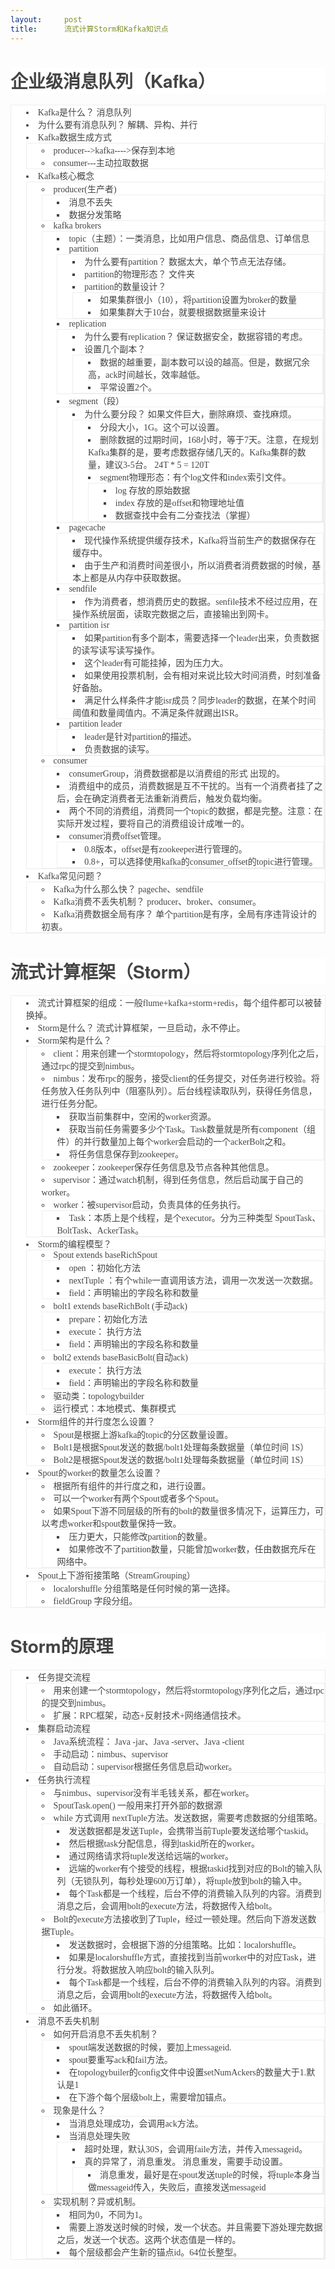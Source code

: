 ```yaml
---
layout:     post
title:      流式计算Storm和Kafka知识点
---
```

<div id="article_content" class="article_content clearfix csdn-tracking-statistics" data-pid="blog" data-mod="popu_307" data-dsm="post">
								            <link rel="stylesheet" href="https://csdnimg.cn/release/phoenix/template/css/ck_htmledit_views-f76675cdea.css">
						<div class="htmledit_views" id="content_views">
                <h1 style="font-family:'PingFang SC', 'Microsoft YaHei', 'Helvetica Neue', Helvetica, Arial, sans-serif;color:rgb(68,68,68);background-color:rgb(255,255,255);">企业级消息队列（Kafka）</h1><ul style="border:1px solid rgb(238,238,238);list-style-position:inside;color:rgb(68,68,68);font-family:'PingFang SC', 'Microsoft YaHei', 'Droid Serif', Georgia, 'Times New Roman', STHeiti, serif;font-size:14px;background-color:rgb(255,255,255);"><li>Kafka是什么？ 消息队列</li><li>为什么要有消息队列？ 解耦、异构、并行</li><li>Kafka数据生成方式<ul style="border:1px solid rgb(238,238,238);list-style-position:inside;"><li>producer--&gt;kafka----&gt;保存到本地</li><li>consumer---主动拉取数据</li></ul></li><li>Kafka核心概念<ul style="border:1px solid rgb(238,238,238);list-style-position:inside;"><li>producer(生产者)<ul style="border:1px solid rgb(238,238,238);list-style-position:inside;"><li>消息不丢失</li><li>数据分发策略</li></ul></li><li>kafka brokers<ul style="border:1px solid rgb(238,238,238);list-style-position:inside;"><li>topic（主题）：一类消息，比如用户信息、商品信息、订单信息</li><li>partition<ul style="border:1px solid rgb(238,238,238);list-style-position:inside;"><li>为什么要有partition？ 数据太大，单个节点无法存储。</li><li>partition的物理形态？ 文件夹</li><li>partition的数量设计？<ul style="border:1px solid rgb(238,238,238);list-style-position:inside;"><li>如果集群很小（10），将partition设置为broker的数量</li><li>如果集群大于10台，就要根据数据量来设计</li></ul></li></ul></li><li>replication<ul style="border:1px solid rgb(238,238,238);list-style-position:inside;"><li>为什么要有replication？ 保证数据安全，数据容错的考虑。</li><li>设置几个副本？<ul style="border:1px solid rgb(238,238,238);list-style-position:inside;"><li>数据的越重要，副本数可以设的越高。但是，数据冗余高，ack时间越长，效率越低。</li><li>平常设置2个。</li></ul></li></ul></li><li>segment（段）<ul style="border:1px solid rgb(238,238,238);list-style-position:inside;"><li>为什么要分段？ 如果文件巨大，删除麻烦、查找麻烦。<ul style="border:1px solid rgb(238,238,238);list-style-position:inside;"><li>分段大小，1G。这个可以设置。</li><li>删除数据的过期时间，168小时，等于7天。注意，在规划Kafka集群的是，要考虑数据存储几天的。Kafka集群的数量，建议3-5台。 24T * 5 = 120T</li><li>segment物理形态：有个log文件和index索引文件。<ul style="border:1px solid rgb(238,238,238);list-style-position:inside;"><li>log 存放的原始数据</li><li>index 存放的是offset和物理地址值</li><li>数据查找中会有二分查找法（掌握）</li></ul></li></ul></li></ul></li><li>pagecache<ul style="border:1px solid rgb(238,238,238);list-style-position:inside;"><li>现代操作系统提供缓存技术，Kafka将当前生产的数据保存在缓存中。</li><li>由于生产和消费时间差很小，所以消费者消费数据的时候，基本上都是从内存中获取数据。</li></ul></li><li>sendfile<ul style="border:1px solid rgb(238,238,238);list-style-position:inside;"><li>作为消费者，想消费历史的数据。senfile技术不经过应用，在操作系统层面，读取完数据之后，直接输出到网卡。</li></ul></li><li>partition isr<ul style="border:1px solid rgb(238,238,238);list-style-position:inside;"><li>如果partition有多个副本，需要选择一个leader出来，负责数据的读写读写读写操作。</li><li>这个leader有可能挂掉，因为压力大。</li><li>如果使用投票机制，会有相对来说比较大时间消费，时刻准备好备胎。</li><li>满足什么样条件才能isr成员？同步leader的数据，在某个时间阈值和数量阈值内。不满足条件就踢出ISR。</li></ul></li><li>partition leader<ul style="border:1px solid rgb(238,238,238);list-style-position:inside;"><li>leader是针对partition的描述。</li><li>负责数据的读写。</li></ul></li></ul></li><li>consumer<ul style="border:1px solid rgb(238,238,238);list-style-position:inside;"><li>consumerGroup，消费数据都是以消费组的形式 出现的。</li><li>消费组中的成员，消费数据是互不干扰的。当有一个消费者挂了之后，会在确定消费者无法重新消费后，触发负载均衡。</li><li>两个不同的消费组，消费同一个topic的数据，都是完整。注意：在实际开发过程，要将自己的消费组设计成唯一的。</li><li>consumer消费offset管理。<ul style="border:1px solid rgb(238,238,238);list-style-position:inside;"><li>0.8版本，offset是有zookeeper进行管理的。</li><li>0.8+，可以选择使用kafka的consumer_offset的topic进行管理。</li></ul></li></ul></li></ul></li><li>Kafka常见问题？<ul style="border:1px solid rgb(238,238,238);list-style-position:inside;"><li>Kafka为什么那么快？ pageche、sendfile</li><li>Kafka消费不丢失机制？ producer、broker、consumer。</li><li>Kafka消费数据全局有序？ 单个partition是有序，全局有序违背设计的初衷。</li></ul></li></ul><h1 style="font-family:'PingFang SC', 'Microsoft YaHei', 'Helvetica Neue', Helvetica, Arial, sans-serif;color:rgb(68,68,68);background-color:rgb(255,255,255);">流式计算框架（Storm）</h1><ul style="border:1px solid rgb(238,238,238);list-style-position:inside;color:rgb(68,68,68);font-family:'PingFang SC', 'Microsoft YaHei', 'Droid Serif', Georgia, 'Times New Roman', STHeiti, serif;font-size:14px;background-color:rgb(255,255,255);"><li>流式计算框架的组成：一般flume+kafka+storm+redis，每个组件都可以被替换掉。</li><li>Storm是什么？ 流式计算框架，一旦启动，永不停止。</li><li>Storm架构是什么？<ul style="border:1px solid rgb(238,238,238);list-style-position:inside;"><li>client：用来创建一个stormtopology，然后将stormtopology序列化之后，通过rpc的提交到nimbus。</li><li>nimbus：发布rpc的服务，接受client的任务提交，对任务进行校验。将任务放入任务队列中（阻塞队列）。后台线程读取队列，获得任务信息，进行任务分配。<ul style="border:1px solid rgb(238,238,238);list-style-position:inside;"><li>获取当前集群中，空闲的worker资源。</li><li>获取当前任务需要多少个Task。Task数量就是所有component（组件）的并行数量加上每个worker会启动的一个ackerBolt之和。</li><li>将任务信息保存到zookeeper。</li></ul></li><li>zookeeper：zookeeper保存任务信息及节点各种其他信息。</li><li>supervisor：通过watch机制，得到任务信息，然后启动属于自己的worker。</li><li>worker：被supervisor启动，负责具体的任务执行。<ul style="border:1px solid rgb(238,238,238);list-style-position:inside;"><li>Task：本质上是个线程，是个executor。分为三种类型 SpoutTask、BoltTask、AckerTask。</li></ul></li></ul></li><li>Storm的编程模型？<ul style="border:1px solid rgb(238,238,238);list-style-position:inside;"><li>Spout extends baseRichSpout<ul style="border:1px solid rgb(238,238,238);list-style-position:inside;"><li>open ：初始化方法</li><li>nextTuple ：有个while一直调用该方法，调用一次发送一次数据。</li><li>field：声明输出的字段名称和数量</li></ul></li><li>bolt1 extends baseRichBolt (手动ack)<ul style="border:1px solid rgb(238,238,238);list-style-position:inside;"><li>prepare：初始化方法</li><li>execute： 执行方法</li><li>field：声明输出的字段名称和数量</li></ul></li><li>bolt2 extends baseBasicBolt(自动ack)<ul style="border:1px solid rgb(238,238,238);list-style-position:inside;"><li>execute： 执行方法</li><li>field：声明输出的字段名称和数量</li></ul></li><li>驱动类：topologybuilder</li><li>运行模式：本地模式、集群模式</li></ul></li><li>Storm组件的并行度怎么设置？<ul style="border:1px solid rgb(238,238,238);list-style-position:inside;"><li>Spout是根据上游kafka的topic的分区数量设置。</li><li>Bolt1是根据Spout发送的数据/bolt1处理每条数据量（单位时间 1S）</li><li>Bolt2是根据Spout发送的数据/bolt1处理每条数据量（单位时间 1S）</li></ul></li><li>Spout的worker的数量怎么设置？<ul style="border:1px solid rgb(238,238,238);list-style-position:inside;"><li>根据所有组件的并行度之和，进行设置。</li><li>可以一个worker有两个Spout或者多个Spout。</li><li>如果Spout下游不同层级的所有的bolt的数量很多情况下，运算压力，可以考虑worker和spout数量保持一致。<ul style="border:1px solid rgb(238,238,238);list-style-position:inside;"><li>压力更大，只能修改partition的数量。</li><li>如果修改不了partition数量，只能曾加worker数，任由数据充斥在网络中。</li></ul></li></ul></li><li>Spout上下游衔接策略（StreamGrouping）<ul style="border:1px solid rgb(238,238,238);list-style-position:inside;"><li>localorshuffle 分组策略是任何时候的第一选择。</li><li>fieldGroup 字段分组。</li></ul></li></ul><h1 style="font-family:'PingFang SC', 'Microsoft YaHei', 'Helvetica Neue', Helvetica, Arial, sans-serif;color:rgb(68,68,68);background-color:rgb(255,255,255);">Storm的原理</h1><ul style="border:1px solid rgb(238,238,238);list-style-position:inside;color:rgb(68,68,68);font-family:'PingFang SC', 'Microsoft YaHei', 'Droid Serif', Georgia, 'Times New Roman', STHeiti, serif;font-size:14px;background-color:rgb(255,255,255);"><li>任务提交流程<ul style="border:1px solid rgb(238,238,238);list-style-position:inside;"><li>用来创建一个stormtopology，然后将stormtopology序列化之后，通过rpc的提交到nimbus。</li><li>扩展：RPC框架，动态+反射技术+网络通信技术。</li></ul></li><li>集群启动流程<ul style="border:1px solid rgb(238,238,238);list-style-position:inside;"><li>Java系统流程： Java -jar、Java -server、Java -client</li><li>手动启动：nimbus、supervisor</li><li>自动启动：supervisor根据任务信息启动worker。</li></ul></li><li>任务执行流程<ul style="border:1px solid rgb(238,238,238);list-style-position:inside;"><li>与nimbus、supervisor没有半毛钱关系，都在worker。</li><li>SpoutTask.open() 一般用来打开外部的数据源</li><li>while 方式调用 nextTuple方法。发送数据，需要考虑数据的分组策略。<ul style="border:1px solid rgb(238,238,238);list-style-position:inside;"><li>发送数据都是发送Tuple，会携带当前Tuple要发送给哪个taskid。</li><li>然后根据task分配信息，得到taskid所在的worker。</li><li>通过网络请求将tuple发送给远端的worker。</li><li>远端的worker有个接受的线程，根据taskid找到对应的Bolt的输入队列（无锁队列，每秒处理600万订单），将tuple放到bolt的输入中。</li><li>每个Task都是一个线程，后台不停的消费输入队列的内容。消费到消息之后，会调用bolt的execute方法，将数据传入给bolt。</li></ul></li><li>Bolt的execute方法接收到了Tuple，经过一顿处理。然后向下游发送数据Tuple。<ul style="border:1px solid rgb(238,238,238);list-style-position:inside;"><li>发送数据时，会根据下游的分组策略。比如：localorshuffle。</li><li>如果是localorshuffle方式，直接找到当前worker中的对应Task，进行分发。将数据放入响应bolt的输入队列。</li><li>每个Task都是一个线程，后台不停的消费输入队列的内容。消费到消息之后，会调用bolt的execute方法，将数据传入给bolt。</li></ul></li><li>如此循环。</li></ul></li><li>消息不丢失机制<ul style="border:1px solid rgb(238,238,238);list-style-position:inside;"><li>如何开启消息不丢失机制？<ul style="border:1px solid rgb(238,238,238);list-style-position:inside;"><li>spout端发送数据的时候，要加上messageid.</li><li>spout要重写ack和fail方法。</li><li>在topologybuiler的config文件中设置setNumAckers的数量大于1.默认是1</li><li>在下游个每个层级bolt上，需要增加锚点。</li></ul></li><li>现象是什么？<ul style="border:1px solid rgb(238,238,238);list-style-position:inside;"><li>当消息处理成功，会调用ack方法。</li><li>当消息处理失败<ul style="border:1px solid rgb(238,238,238);list-style-position:inside;"><li>超时处理，默认30S，会调用faile方法，并传入messageid。</li><li>真的异常了，消息重发。 消息重发，需要手动设置。<ul style="border:1px solid rgb(238,238,238);list-style-position:inside;"><li>消息重发，最好是在spout发送tuple的时候，将tuple本身当做messageid传入，失败后，直接发送messageid</li></ul></li></ul></li></ul></li><li>实现机制？异或机制。<ul style="border:1px solid rgb(238,238,238);list-style-position:inside;"><li>相同为0，不同为1。</li><li>需要上游发送时候的时候，发一个状态。并且需要下游处理完数据之后，发送一个状态。这两个状态值是一样的。</li><li>每个层级都会产生新的锚点id。64位长整型。</li></ul></li></ul></li></ul>            </div>
                </div>